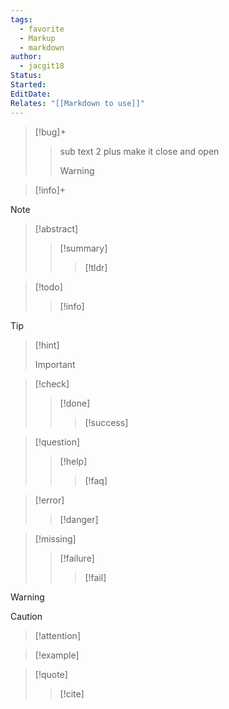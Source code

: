 ```yaml
---
tags:
  - favorite
  - Markup
  - markdown
author:
  - jacgit18
Status: 
Started: 
EditDate: 
Relates: "[[Markdown to use]]"
---
```

> [!bug]+
> > sub text 2 plus make it close and open
> > > [!warning]


> [!info]+

>[!note]

> [!abstract]
>> [!summary]
>>> [!tldr]

>[!todo]
>>[!info]

>[!tip]
>>[!hint]
>>>[!important]

>[!check]
>> [!done]
>>>[!success]

>[!question]
>>[!help]
>>>[!faq]

>[!error]
>>[!danger]

>[!missing] 
>>[!failure] 
>>> [!fail] 

> [!warning] 
>> [!caution] 
>> >[!attention] 

>[!example] 

>[!quote] 
>>[!cite] 

